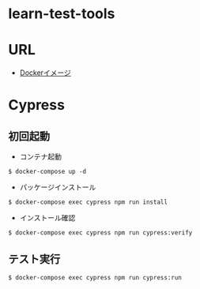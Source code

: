 # learn-test-tools

# URL
- [Dockerイメージ](https://github.com/cypress-io/cypress-docker-images)

# Cypress

## 初回起動

- コンテナ起動

```
$ docker-compose up -d
```

- パッケージインストール

```
$ docker-compose exec cypress npm run install 
```

- インストール確認

```
$ docker-compose exec cypress npm run cypress:verify
```

## テスト実行

```
$ docker-compose exec cypress npm run cypress:run
```
